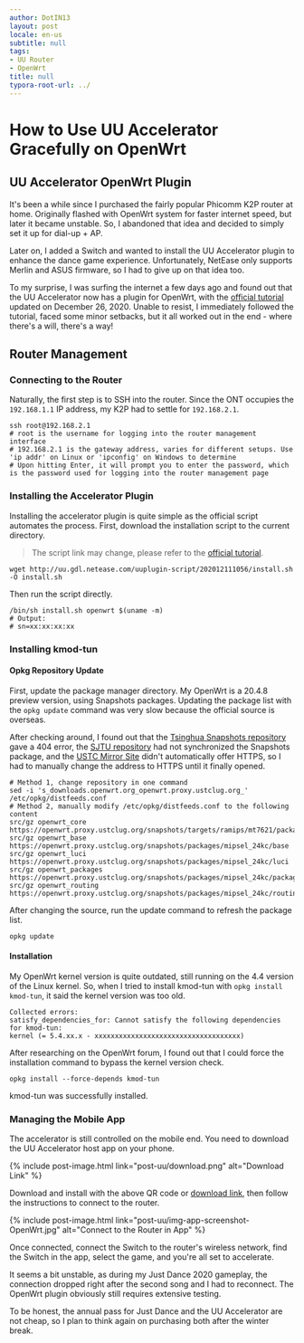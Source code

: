 ```yaml
---
author: DotIN13
layout: post
locale: en-us
subtitle: null
tags:
- UU Router
- OpenWrt
title: null
typora-root-url: ../
---
```



# How to Use UU Accelerator Gracefully on OpenWrt

## UU Accelerator OpenWrt Plugin

It's been a while since I purchased the fairly popular Phicomm K2P router at home. Originally flashed with OpenWrt system for faster internet speed, but later it became unstable. So, I abandoned that idea and decided to simply set it up for dial-up + AP.

Later on, I added a Switch and wanted to install the UU Accelerator plugin to enhance the dance game experience. Unfortunately, NetEase only supports Merlin and ASUS firmware, so I had to give up on that idea too.

To my surprise, I was surfing the internet a few days ago and found out that the UU Accelerator now has a plugin for OpenWrt, with the [official tutorial](https://router.uu.163.com/app/baike/public/5f963c9304c215e129ca40e8.html) updated on December 26, 2020. Unable to resist, I immediately followed the tutorial, faced some minor setbacks, but it all worked out in the end - where there's a will, there's a way!

## Router Management

### Connecting to the Router

Naturally, the first step is to SSH into the router. Since the ONT occupies the `192.168.1.1` IP address, my K2P had to settle for `192.168.2.1`.

```shell
ssh root@192.168.2.1
# root is the username for logging into the router management interface
# 192.168.2.1 is the gateway address, varies for different setups. Use 'ip addr' on Linux or 'ipconfig' on Windows to determine
# Upon hitting Enter, it will prompt you to enter the password, which is the password used for logging into the router management page
```

### Installing the Accelerator Plugin

Installing the accelerator plugin is quite simple as the official script automates the process. First, download the installation script to the current directory.

> The script link may change, please refer to the [official tutorial](https://router.uu.163.com/app/baike/public/5f963c9304c215e129ca40e8.html).

```shell
wget http://uu.gdl.netease.com/uuplugin-script/202012111056/install.sh -O install.sh
```

Then run the script directly.

```shell
/bin/sh install.sh openwrt $(uname -m)
# Output:
# sn=xx:xx:xx:xx
```

### Installing kmod-tun

#### Opkg Repository Update

First, update the package manager directory. My OpenWrt is a 20.4.8 preview version, using Snapshots packages. Updating the package list with the `opkg update` command was very slow because the official source is overseas.

After checking around, I found out that the [Tsinghua Snapshots repository](https://mirrors.tuna.tsinghua.edu.cn/openwrt/snapshots/targets/) gave a 404 error, the [SJTU repository](https://mirror.sjtu.edu.cn/openwrt/snapshots/) had not synchronized the Snapshots package, and the [USTC Mirror Site](http://mirrors.ustc.edu.cn/openwrt/snapshots/targets/) didn't automatically offer HTTPS, so I had to manually change the address to HTTPS until it finally opened.

```shell
# Method 1, change repository in one command
sed -i 's_downloads.openwrt.org_openwrt.proxy.ustclug.org_' /etc/opkg/distfeeds.conf
# Method 2, manually modify /etc/opkg/distfeeds.conf to the following content
src/gz openwrt_core https://openwrt.proxy.ustclug.org/snapshots/targets/ramips/mt7621/packages
src/gz openwrt_base https://openwrt.proxy.ustclug.org/snapshots/packages/mipsel_24kc/base
src/gz openwrt_luci https://openwrt.proxy.ustclug.org/snapshots/packages/mipsel_24kc/luci
src/gz openwrt_packages https://openwrt.proxy.ustclug.org/snapshots/packages/mipsel_24kc/packages
src/gz openwrt_routing https://openwrt.proxy.ustclug.org/snapshots/packages/mipsel_24kc/routing
```

After changing the source, run the update command to refresh the package list.

```shell
opkg update
```

#### Installation

My OpenWrt kernel version is quite outdated, still running on the 4.4 version of the Linux kernel. So, when I tried to install kmod-tun with `opkg install kmod-tun`, it said the kernel version was too old.

```shell
Collected errors:
satisfy_dependencies_for: Cannot satisfy the following dependencies for kmod-tun:
kernel (= 5.4.xx.x - xxxxxxxxxxxxxxxxxxxxxxxxxxxxxxxxxxxx)
```

After researching on the OpenWrt forum, I found out that I could force the installation command to bypass the kernel version check.

```shell
opkg install --force-depends kmod-tun
```

kmod-tun was successfully installed.

### Managing the Mobile App

The accelerator is still controlled on the mobile end. You need to download the UU Accelerator host app on your phone.

{% include post-image.html link="post-uu/download.png" alt="Download Link" %}

Download and install with the above QR code or [download link](https://adl.netease.com/d/g/uu/c/uu_router?from=qr), then follow the instructions to connect to the router.

{% include post-image.html link="post-uu/img-app-screenshot-OpenWrt.jpg" alt="Connect to the Router in App" %}

Once connected, connect the Switch to the router's wireless network, find the Switch in the app, select the game, and you're all set to accelerate.

It seems a bit unstable, as during my Just Dance 2020 gameplay, the connection dropped right after the second song and I had to reconnect. The OpenWrt plugin obviously still requires extensive testing.

To be honest, the annual pass for Just Dance and the UU Accelerator are not cheap, so I plan to think again on purchasing both after the winter break.
